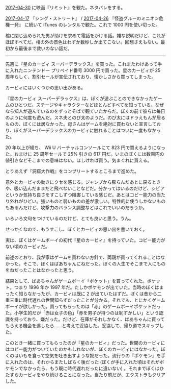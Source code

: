 [2017-04-30][] に映画『リミット』を観た。ネタバレをする。

[2017-04-17][] 『シング・ストリート』 / [2017-04-26][] 『怪盗グルーのミニオン危機一発』 に続いて iTunes のレンタルで観た。これで 1000 円を使い切った。

棺に閉じ込められた男が助けを求めて電話をかける話。雑な説明だけど、これがほぼすべてだ。棺の外の景色はわずか数秒しか出てこない。回想さえもない。最初から最後まで救いのない話だ。

-----

先週に『星のカービィ スーパーデラックス』を買った。これまたわけあって手に入れたニンテンドー プリペイド番号 3000 円で買った。星のカービィが 25 周年らしく、割引セールが宣伝されており、懐かしさから買ってしまった。

カービィにはいくつかの思い出がある。

『星のカービィ スーパーデラックス』は、ぼくが遊ぶことのできなかったゲームのひとつだ。ステージやキャラクターなどほとんどすべてを知っている。なぜなら知人が遊んでいるのをずっとそばで観ていたからだ。ぼくの前で彼らは毎日のように何度も遊んだ。スネ夫とのび太のようだ。のび太にはドラえもんが居るものの、ぼくには居なかった。母さんはゲームを絶対に買わないと宣言しており、ぼくがスーパーデラックスのカービィに触れることはついに一度もなかった。

20 年以上が経ち、 Wii U バーチャルコンソールにて 823 円で買えるようになった。おまけに 25 周年セールで 25% 引きの 617 円だ。いまのぼくには数百円の値引きなどそこまでの意味はない。ほしければ買う。気まぐれに買える。

とりあえず『洞窟大作戦』をコンプリートするところまで進めた。

意外とカービィの動きにクセを感じる。ジャンプから膨らんだあとに戻るときや、吸い込んだままだと飛べないことなどだ。分かってはいるのだけど、シビアというか気持ち良さをすこしずつ阻害している感じだ。あとはコピー能力の当たり外れがひどい。強いものと弱いものの差が激しい。特性的に使うしかないものもあるんだけど、攻撃力のバランス調整などはこれでいいのだろうか。

いろいろ文句をつけているのだけど、とても良いと思う。うん。

せっかくなので、もうすこし、ぼくとカービィの思い出を書いておく。

実は、ぼくはゲームボーイの初代『星のカービィ』を持っていた。コピー能力がない頃のカービィだ。

前述のとおり、我が家はゲームを買わない方針で、両親が買ってくれることはなかった。そこで、ぼくはばあちゃんにねだった。ぼくの人生でそこまで人にものをねだったことはなかったと思う。

結果として、ばあちゃんがゲームボーイ「ポケット」を買ってくれた。ポケット。つまり 1996 年か 1997 年だ。たしかポケモンが出ていた。当時のぼくはまったく知らなかったが、カービィは既に 2 が出ていたはずだ。ぼくは昔から二重三重に時代遅れの世間知らずだったことが分かる。それでも、とにかくゲームボーイが欲しかった。買ってもらったのは「赤」のゲームボーイポケットだった。小学生的だが「赤は女子の色」「赤を男子が持つのは恥ずかしい」という認識を持っており、嫌だった。だけど、在庫がそれしかなく、ばあちゃんに買ってもらえる機会を逃したら……と考えて妥協した。妥協して、帰り道でスキップした。

このとき一緒に買ってもらったのが『星のカービィ』だった。世間のカービィにはコピー能力がついていたのかもしれないが、ぼくのカービィにはなかった。ぼくのはいもを食って空気を吐き出すような奴だった。流行りの『ポケモン』を手に入れたのは、それからまたしばらく後だった (ぼくが手に入れた頃はそれがポケモンでなかったら、もう既に時代遅れだったに違いない) 。それまでぼくはひたすらカービィをやり続けることになった。当たり前だが、エクストラもクリアした。

[2017-04-17]: http://blog.bouzuya.net/2017/04/17/
[2017-04-26]: http://blog.bouzuya.net/2017/04/26/
[2017-04-30]: http://blog.bouzuya.net/2017/04/30/
